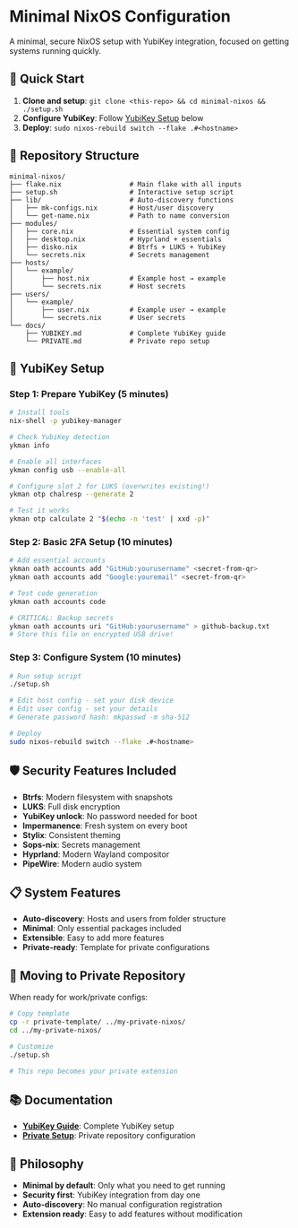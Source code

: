 # Minimal NixOS Configuration

A minimal, secure NixOS setup with YubiKey integration, focused on getting systems running quickly.

## 🚀 Quick Start

1. **Clone and setup**: `git clone <this-repo> && cd minimal-nixos && ./setup.sh`
2. **Configure YubiKey**: Follow [YubiKey Setup](#yubikey-setup) below
3. **Deploy**: `sudo nixos-rebuild switch --flake .#<hostname>`

## 📁 Repository Structure

```
minimal-nixos/
├── flake.nix                 # Main flake with all inputs
├── setup.sh                  # Interactive setup script
├── lib/                      # Auto-discovery functions
│   ├── mk-configs.nix        # Host/user discovery
│   └── get-name.nix          # Path to name conversion
├── modules/
│   ├── core.nix              # Essential system config
│   ├── desktop.nix           # Hyprland + essentials
│   ├── disko.nix             # Btrfs + LUKS + YubiKey
│   └── secrets.nix           # Secrets management
├── hosts/
│   └── example/
│       ├── host.nix          # Example host → example
│       └── secrets.nix       # Host secrets
├── users/
│   └── example/
│       ├── user.nix          # Example user → example
│       └── secrets.nix       # User secrets
└── docs/
    ├── YUBIKEY.md            # Complete YubiKey guide
    └── PRIVATE.md            # Private repo setup
```

## 🔑 YubiKey Setup

### Step 1: Prepare YubiKey (5 minutes)

```bash
# Install tools
nix-shell -p yubikey-manager

# Check YubiKey detection
ykman info

# Enable all interfaces
ykman config usb --enable-all

# Configure slot 2 for LUKS (overwrites existing!)
ykman otp chalresp --generate 2

# Test it works
ykman otp calculate 2 "$(echo -n 'test' | xxd -p)"
```

### Step 2: Basic 2FA Setup (10 minutes)

```bash
# Add essential accounts
ykman oath accounts add "GitHub:yourusername" <secret-from-qr>
ykman oath accounts add "Google:youremail" <secret-from-qr>

# Test code generation
ykman oath accounts code

# CRITICAL: Backup secrets
ykman oath accounts uri "GitHub:yourusername" > github-backup.txt
# Store this file on encrypted USB drive!
```

### Step 3: Configure System (10 minutes)

```bash
# Run setup script
./setup.sh

# Edit host config - set your disk device
# Edit user config - set your details
# Generate password hash: mkpasswd -m sha-512

# Deploy
sudo nixos-rebuild switch --flake .#<hostname>
```

## 🛡️ Security Features Included

- **Btrfs**: Modern filesystem with snapshots
- **LUKS**: Full disk encryption
- **YubiKey unlock**: No password needed for boot
- **Impermanence**: Fresh system on every boot
- **Stylix**: Consistent theming
- **Sops-nix**: Secrets management
- **Hyprland**: Modern Wayland compositor
- **PipeWire**: Modern audio system

## 📋 System Features

- **Auto-discovery**: Hosts and users from folder structure
- **Minimal**: Only essential packages included
- **Extensible**: Easy to add more features
- **Private-ready**: Template for private configurations

## 🔄 Moving to Private Repository

When ready for work/private configs:

```bash
# Copy template
cp -r private-template/ ../my-private-nixos/
cd ../my-private-nixos/

# Customize
./setup.sh

# This repo becomes your private extension
```

## 📚 Documentation

- **[YubiKey Guide](docs/YUBIKEY.md)**: Complete YubiKey setup
- **[Private Setup](docs/PRIVATE.md)**: Private repository configuration

## 🎯 Philosophy

- **Minimal by default**: Only what you need to get running
- **Security first**: YubiKey integration from day one
- **Auto-discovery**: No manual configuration registration
- **Extension ready**: Easy to add features without modification